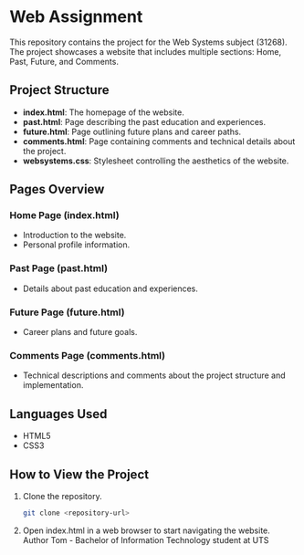 # Web Assignment

This repository contains the project for the Web Systems subject (31268). The project showcases a website that includes multiple sections: Home, Past, Future, and Comments.

## Project Structure

- **index.html**: The homepage of the website.
- **past.html**: Page describing the past education and experiences.
- **future.html**: Page outlining future plans and career paths.
- **comments.html**: Page containing comments and technical details about the project.
- **websystems.css**: Stylesheet controlling the aesthetics of the website.

## Pages Overview

### Home Page (index.html)
- Introduction to the website.
- Personal profile information.

### Past Page (past.html)
- Details about past education and experiences.

### Future Page (future.html)
- Career plans and future goals.

### Comments Page (comments.html)
- Technical descriptions and comments about the project structure and implementation.

## Languages Used

- HTML5
- CSS3

## How to View the Project

1. Clone the repository.
   ```sh
   git clone <repository-url>

2. Open index.html in a web browser to start navigating the website.
Author
Tom - Bachelor of Information Technology student at UTS
